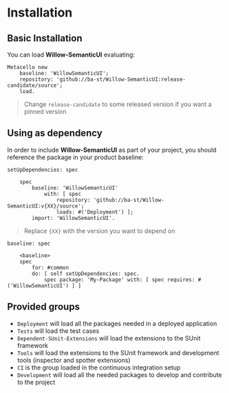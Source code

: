 # Installation

## Basic Installation

You can load **Willow-SemanticUI** evaluating:
```smalltalk
Metacello new
	baseline: 'WillowSemanticUI';
	repository: 'github://ba-st/Willow-SemanticUI:release-candidate/source';
	load.
```
>  Change `release-candidate` to some released version if you want a pinned version

## Using as dependency

In order to include **Willow-SemanticUI** as part of your project, you should reference the package in your product baseline:

```smalltalk
setUpDependencies: spec

	spec
		baseline: 'WillowSemanticUI'
			with: [ spec
				repository: 'github://ba-st/Willow-SemanticUI:v{XX}/source';
				loads: #('Deployment') ];
		import: 'WillowSemanticUI'.
```
> Replace `{XX}` with the version you want to depend on

```smalltalk
baseline: spec

	<baseline>
	spec
		for: #common
		do: [ self setUpDependencies: spec.
			spec package: 'My-Package' with: [ spec requires: #('WillowSemanticUI') ] ]
```

## Provided groups

- `Deployment` will load all the packages needed in a deployed application
- `Tests` will load the test cases
- `Dependent-SUnit-Extensions` will load the extensions to the SUnit framework
- `Tools` will load the extensions to the SUnit framework and development tools (inspector and spotter extensions)
- `CI` is the group loaded in the continuous integration setup
- `Development` will load all the needed packages to develop and contribute to the project
